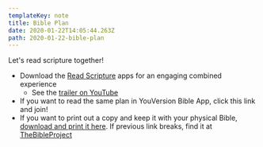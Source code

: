 ```yaml
---
templateKey: note
title: Bible Plan
date: 2020-01-22T14:05:44.263Z
path: 2020-01-22-bible-plan
---
```

Let's read scripture together!

* Download the [Read Scripture](https://www.readscripture.org/) apps for an engaging combined experience
  * See the [trailer on YouTube](https://youtu.be/LR4WfUCNfX4)
* If you want to read the same plan in YouVersion Bible App, click this link and join!
* If you want to print out a copy and keep it with your physical Bible, [download and print it here](https://s3-us-west-2.amazonaws.com/tbp-web/media/Quarterlies_Other%20Downloads/RS_Reading%20Plan_1YR.pdf). If previous link breaks, find it at [TheBibleProject](https://thebibleproject.com/)

